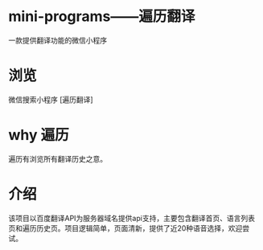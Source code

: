 # mini-programs——遍历翻译
一款提供翻译功能的微信小程序
# 浏览
微信搜索小程序 [遍历翻译]
# why 遍历
遍历有浏览所有翻译历史之意。
# 介绍
该项目以百度翻译API为服务器域名提供api支持，主要包含翻译首页、语言列表页和遍历历史页。项目逻辑简单，页面清新，提供了近20种语音选择，欢迎尝试。
